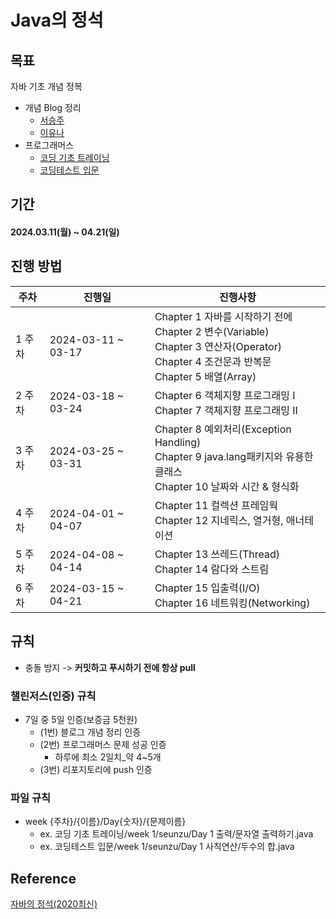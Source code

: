 # Java의 정석

## 목표
자바 기초 개념 정복
- 개념 Blog 정리
  - [서승주](https://debug.tistory.com/)
  - [이유나](https://lyn00.tistory.com)
- 프로그래머스
  - [코딩 기초 트레이닝](https://school.programmers.co.kr/learn/challenges/training?order=acceptance_desc&page=1)
  - [코딩테스트 입문](https://school.programmers.co.kr/learn/challenges/beginner?order=acceptance_desc)

## 기간
#### 2024.03.11(월) ~ 04.21(일)

## 진행 방법

| 주차 | 진행일 | 진행사항 |
| --- | --- | --- | 
| 1 주차 | 2024-03-11 ~ 03-17 | Chapter 1 자바를 시작하기 전에 <br/> Chapter 2 변수(Variable) <br/> Chapter 3 연산자(Operator) <br/> Chapter 4 조건문과 반복문 <br/> Chapter 5 배열(Array)|
| 2 주차 | 2024-03-18 ~ 03-24 | Chapter 6 객체지향 프로그래밍 I <br/> Chapter 7 객체지향 프로그래밍 II|
| 3 주차 | 2024-03-25 ~ 03-31 | Chapter 8 예외처리(Exception Handling) <br/> Chapter 9 java.lang패키지와 유용한 클래스 <br/> Chapter 10 날짜와 시간 & 형식화|
| 4 주차 | 2024-04-01 ~ 04-07 | Chapter 11 컬렉션 프레임웍 <br/> Chapter 12 지네릭스, 열거형, 애너테이션 |
| 5 주차 | 2024-04-08 ~ 04-14 | Chapter 13 쓰레드(Thread) <br/> Chapter 14 람다와 스트림|
| 6 주차 | 2024-03-15 ~ 04-21 | Chapter 15 입출력(I/O) <br/> Chapter 16 네트워킹(Networking)|

## 규칙
- 충돌 방지 -> **커밋하고 푸시하기 전에 항상 pull**

### 챌린저스(인증) 규칙
- 7일 중 5일 인증(보증금 5천원)
  - (1번) 블로그 개념 정리 인증
  - (2번) 프로그래머스 문제 성공 인증
    - 하루에 최소 2일치_약 4~5개
  - (3번) 리포지토리에 push 인증
 
### 파일 규칙
- week {주차}/{이름}/Day{숫자}/{문제이름}
  - ex. 코딩 기초 트레이닝/week 1/seunzu/Day 1 출력/문자열 출력하기.java
  - ex. 코딩테스트 입문/week 1/seunzu/Day 1 사칙연산/두수의 합.java
  

## Reference
[자바의 정석(2020최신)](https://youtube.com/playlist?list=PLW2UjW795-f6xWA2_MUhEVgPauhGl3xIp&si=2D32Ts6GPSIaxdhL)
